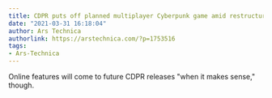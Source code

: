 ```yaml
---
title: CDPR puts off planned multiplayer Cyberpunk game amid restructuring
date: "2021-03-31 16:18:04"
author: Ars Technica
authorlink: https://arstechnica.com/?p=1753516
tags:
- Ars-Technica
---
```

Online features will come to future CDPR releases "when it makes sense," though.